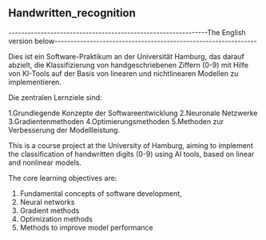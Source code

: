 ## Handwritten_recognition

--------------------------------------------------------------The English version below---------------------------------------------------------------

Dies ist ein Software-Praktikum an der Universität Hamburg, das darauf abzielt, die Klassifizierung von handgeschriebenen Ziffern (0-9) mit Hilfe von KI-Tools auf der Basis von linearen und nichtlinearen Modellen zu implementieren.

Die zentralen Lernziele sind:

1.Grundlegende Konzepte der Softwareentwicklung
2.Neuronale Netzwerke
3.Gradientenmethoden
4.Optimierungsmethoden
5.Methoden zur Verbesserung der Modellleistung.




This is a course project at the University of Hamburg, aiming to implement the classification of handwritten digits (0-9) using AI tools, based on linear and nonlinear models. 

The core learning objectives are: 
1. Fundamental concepts of software development,
2. Neural networks
3. Gradient methods
4. Optimization methods
5. Methods to improve model performance
